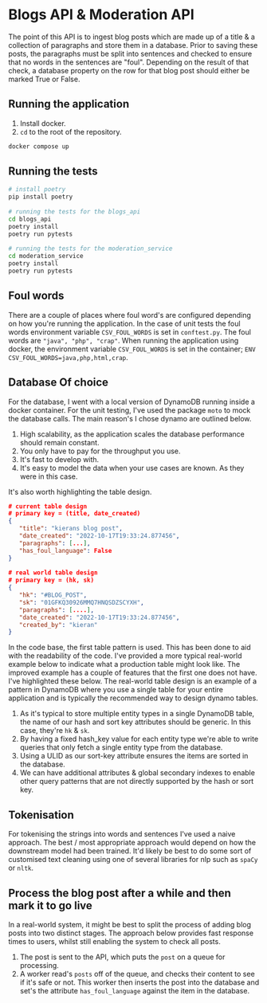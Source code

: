  
# Blogs API & Moderation API
 
The point of this API is to ingest blog posts which are made up of a title & a collection of paragraphs and store them in a database. Prior to saving these posts, the paragraphs must be split into sentences and checked to ensure that no words in the sentences are "foul". Depending on the result of that check, a database property on the row for that blog post should either be marked True or False.
 
## Running the application
1. Install docker.
2. `cd` to the root of the repository.
```bash
docker compose up
```
 
## Running the tests
```bash
# install poetry
pip install poetry
 
# running the tests for the blogs_api
cd blogs_api
poetry install
poetry run pytests
 
# running the tests for the moderation_service
cd moderation_service
poetry install
poetry run pytests
```

## Foul words
There are a couple of places where foul word's are configured depending on how you're running the application. In the case of unit tests the foul words environment variable `CSV_FOUL_WORDS` is set in `conftest.py`. The foul words are `"java", "php", "crap"`. When running the application using docker, the environment variable `CSV_FOUL_WORDS` is set in the container; `ENV CSV_FOUL_WORDS=java,php,html,crap`.

## Database Of choice
For the database, I went with a local version of DynamoDB running inside a docker container. For the unit testing, I've used the package `moto` to mock the database calls. The main reason's I chose dynamo are outlined below.
1. High scalability, as the application scales the database performance should remain constant.
1. You only have to pay for the throughput you use.
1. It's fast to develop with.
1. It's easy to model the data when your use cases are known. As they were in this case.
 
It's also worth highlighting the table design.
```json
# current table design
# primary key = (title, date_created)
{
   "title": "kierans blog post",
   "date_created": "2022-10-17T19:33:24.877456",
   "paragraphs": [...],
   "has_foul_language": False
}
 
# real world table design
# primary key = (hk, sk)
{
   "hk": "#BLOG_POST",
   "sk": "01GFKQ30926MMQ7HNQSDZSCYXH",
   "paragraphs": [....],
   "date_created": "2022-10-17T19:33:24.877456",
   "created_by": "kieran"
}
```
 
In the code base, the first table pattern is used. This has been done to aid with the readability of the code. I've provided a more typical real-world example below to indicate what a production table might look like. The improved example has a couple of features that the first one does not have. I've highlighted these below. The real-world table design is an example of a pattern in DynamoDB where you use a single table for your entire application and is typically the recommended way to design dynamo tables.
1. As it's typical to store multiple entity types in a single DynamoDB table, the name of our hash and sort key attributes should be generic. In this case, they're `hk` & `sk`.
2. By having a fixed hash_key value for each entity type we're able to write queries that only fetch a single entity type from the database.
3. Using a ULID as our sort-key attribute ensures the items are sorted in the database.
4. We can have additional attributes & global secondary indexes to enable other query patterns that are not directly supported by the hash or sort key.
 
 
## Tokenisation
For tokenising the strings into words and sentences I've used a naive approach. The best / most appropriate approach would depend on how the downstream model had been trained. It'd likely be best to do some sort of customised text cleaning using one of several libraries for nlp such as `spaCy` or `nltk`.
 
## Process the blog post after a while and then mark it to go live
In a real-world system, it might be best to split the process of adding blog posts into two distinct stages. The approach below provides fast response times to users, whilst still enabling the system to check all posts.
1. The post is sent to the API, which puts the `post` on a queue for processing.
2. A worker read's `posts` off of the queue, and checks their content to see if it's safe or not. This worker then inserts the post into the database and set's the attribute `has_foul_language` against the item in the database.
 

 

